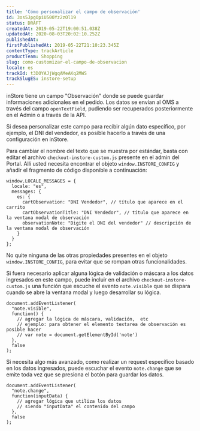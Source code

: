 ```yaml
---
title: 'Cómo personalizar el campo de observación'
id: 3os5JpgOpiU500Yz2zOl19
status: DRAFT
createdAt: 2019-05-22T19:00:51.038Z
updatedAt: 2020-08-03T20:02:10.252Z
publishedAt: 
firstPublishedAt: 2019-05-22T21:10:23.345Z
contentType: trackArticle
productTeam: Shopping
slug: como-customizar-el-campo-de-observacion
locale: es
trackId: t3DOYAJjWgqAMeAKq2MWS
trackSlugES: instore-setup
---
```


inStore tiene un campo "Observación" donde se puede guardar informaciones  adicionales en el pedido. Los datos se envían al OMS a través del campo `openTextField`, pudiendo ser recuperados posteriormente en el Admin o a través de la API.

Si desea personalizar este campo para recibir algún dato específico, por ejemplo, el DNI del vendedor, es posible hacerlo a través de una configuración en inStore.

Para cambiar el nombre del texto que se muestra por estándar, basta con editar el archivo `checkout-instore-custom.js` presente en el admin del Portal. Allí usted necesita encontrar el objeto `window.INSTORE_CONFIG` y añadir el fragmento de código disponible a continuación:

```
window.LOCALE_MESSAGES = {
  locale: "es",
  messages: {
    es: {
      cartObservation: "DNI Vendedor", // título que aparece en el carrito
      cartObservationTitle: "DNI Vendedor", // título que aparece en la ventana modal de observación 
      observationNote: "Digite el DNI del vendedor" // descripción de la ventana modal de observación 
    }
  }
};
```
<div class="alert alert-danger">
No quite ninguna de las otras propiedades presentes en el objeto
<code>window.INSTORE_CONFIG</code>, para evitar que se rompan otras funcionalidades.
</div>

Si fuera necesario aplicar alguna lógica de validación o máscara a los datos ingresados en este campo, puede incluir en el archivo `checkout-instore-custom.js` una función que escuche el evento `note.visible` que se dispara cuando se abre la ventana modal y luego desarrollar su lógica.

```
document.addEventListener(
  "note.visible",
  function() {
    // agregar la lógica de máscara, validación,  etc
    // ejemplo: para obtener el elemento textarea de observación es posible hacer
    // var note = document.getElementById('note')
  },
  false
);
```

Si necesita algo más avanzado, como realizar un request específico basado en los datos ingresados, puede escuchar el evento `note.change` que se emite toda vez que se presiona el botón para guardar los datos.

```
document.addEventListener(
  "note.change",
  function(inputData) {
    // agregar lógica que utiliza los datos
    // siendo "inputData" el contenido del campo 
  },
  false
);
```
